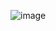 ![image](https://github.com/nvmarzakov/SoftUni-HTML-and-CSS/assets/114495254/aa7d060c-ee5e-4c08-8be2-39baf68f54f4)
